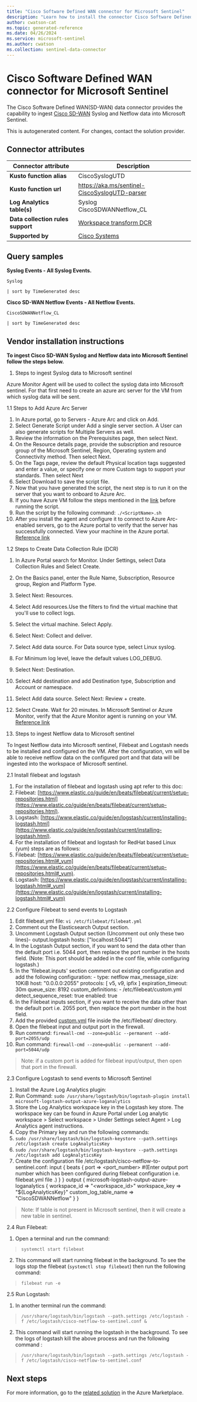 ```yaml
---
title: "Cisco Software Defined WAN connector for Microsoft Sentinel"
description: "Learn how to install the connector Cisco Software Defined WAN to connect your data source to Microsoft Sentinel."
author: cwatson-cat
ms.topic: generated-reference
ms.date: 04/26/2024
ms.service: microsoft-sentinel
ms.author: cwatson
ms.collection: sentinel-data-connector
---
```


# Cisco Software Defined WAN connector for Microsoft Sentinel

The Cisco Software Defined WAN(SD-WAN) data connector provides the capability to ingest [Cisco SD-WAN](https://www.cisco.com/c/en_in/solutions/enterprise-networks/sd-wan/index.html) Syslog and Netflow data into Microsoft Sentinel.

This is autogenerated content. For changes, contact the solution provider.

## Connector attributes

| Connector attribute | Description |
| --- | --- |
| **Kusto function alias** | CiscoSyslogUTD |
| **Kusto function url** | https://aka.ms/sentinel-CiscoSyslogUTD-parser |
| **Log Analytics table(s)** | Syslog<br/> CiscoSDWANNetflow_CL<br/> |
| **Data collection rules support** | [Workspace transform DCR](/azure/azure-monitor/logs/tutorial-workspace-transformations-portal) |
| **Supported by** | [Cisco Systems](https://globalcontacts.cloudapps.cisco.com/contacts/contactDetails/en_US/c1o1-c2o2-c3o8) |

## Query samples

**Syslog Events - All Syslog Events.**

   ```kusto
Syslog
 
   | sort by TimeGenerated desc
   ```

**Cisco SD-WAN Netflow Events - All Netflow Events.**

   ```kusto
CiscoSDWANNetflow_CL
 
   | sort by TimeGenerated desc
   ```



## Vendor installation instructions


**To ingest Cisco SD-WAN Syslog and Netflow data into Microsoft Sentinel follow the steps below.**

1. Steps to ingest Syslog data to Microsoft sentinel

Azure Monitor Agent will be used to collect the syslog data into Microsoft sentinel. For that first need to create an azure arc server for the VM from which syslog data will be sent.


1.1 Steps to Add Azure Arc Server

1. In Azure portal, go to Servers - Azure Arc and click on Add.
2. Select Generate Script under Add a single server section. A User can also generate scripts for Multiple Servers as well.
3. Review the information on the Prerequisites page, then select Next.
4. On the Resource details page, provide the subscription and resource group of the Microsoft Sentinel, Region, Operating system and Connectivity method. Then select Next.
5. On the Tags page, review the default Physical location tags suggested and enter a value, or specify one or more Custom tags to support your standards. Then select Next
6. Select Download to save the script file. 
7. Now that you have generated the script, the next step is to run it on the server that you want to onboard to Azure Arc. 
8. If you have Azure VM follow the steps mentioned in the [link](/azure/azure-arc/servers/plan-evaluate-on-azure-virtual-machine) before running the script. 
9. Run the script by the following command: `./<ScriptName>.sh`
10. After you install the agent and configure it to connect to Azure Arc-enabled servers, go to the Azure portal to verify that the server has successfully connected. View your machine in the Azure portal.
[Reference link](/azure/azure-arc/servers/learn/quick-enable-hybrid-vm)

1.2 Steps to Create Data Collection Rule (DCR)

1. In Azure Portal search for Monitor. Under Settings, select Data Collection Rules and Select Create.
2. On the Basics panel, enter the Rule Name, Subscription, Resource group, Region and Platform Type.
3. Select Next: Resources.
4. Select Add resources.Use the filters to find the virtual machine that you&#39;ll use to collect logs.
5. Select the virtual machine. Select Apply.
6. Select Next: Collect and deliver.
7. Select Add data source. For Data source type, select Linux syslog. 
8. For Minimum log level, leave the default values LOG_DEBUG.
9. Select Next: Destination.
10. Select Add destination and add Destination type, Subscription and Account or namespace.
11. Select Add data source. Select Next: Review + create.
12. Select Create. Wait for 20 minutes. In Microsoft Sentinel or Azure Monitor, verify that the Azure Monitor agent is running on your VM.
[Reference link](/azure/sentinel/forward-syslog-monitor-agent)

2. Steps to ingest Netflow data to Microsoft sentinel

To Ingest Netflow data into Microsoft sentinel, Filebeat and Logstash needs to be installed and configured on the VM. After the configuration, vm will be able to receive netflow data on the configured port and that data will be ingested into the workspace of Microsoft sentinel.


2.1 Install filebeat and logstash

1. For the installation of filebeat and logstash using apt refer to this doc: 
 1. Filebeat: [https://www.elastic.co/guide/en/beats/filebeat/current/setup-repositories.html](https://www.elastic.co/guide/en/beats/filebeat/current/setup-repositories.html). 
 2. Logstash: [https://www.elastic.co/guide/en/logstash/current/installing-logstash.html](https://www.elastic.co/guide/en/logstash/current/installing-logstash.html). 
2. For the installation of filebeat and logstash for RedHat based Linux (yum) steps are as follows: 
 1. Filebeat: [https://www.elastic.co/guide/en/beats/filebeat/current/setup-repositories.html#_yum](https://www.elastic.co/guide/en/beats/filebeat/current/setup-repositories.html#_yum). 
 2. Logstash: [https://www.elastic.co/guide/en/logstash/current/installing-logstash.html#_yum](https://www.elastic.co/guide/en/logstash/current/installing-logstash.html#_yum)

2.2 Configure Filebeat to send events to Logstash

1. Edit filebeat.yml file: `vi /etc/filebeat/filebeat.yml` 
2. Comment out the Elasticsearch Output section. 
3. Uncomment Logstash Output section (Uncomment out only these two lines)-
		output.logstash
		hosts: ["localhost:5044"] 
3. In the Logstash Output section, if you want to send the data other than the default port i.e. 5044 port, then replace the port number in the hosts field. (Note: This port should be added in the conf file, while configuring logstash.) 
4. In the 'filebeat.inputs' section comment out existing configuration and add the following configuration: 
		- type: netflow
		  max_message_size: 10KiB
		  host: "0.0.0.0:2055"
		  protocols: [ v5, v9, ipfix ]
		  expiration_timeout: 30m
		  queue_size: 8192
		  custom_definitions:
		  - /etc/filebeat/custom.yml
		  detect_sequence_reset: true
		  enabled: true 
6. In the Filebeat inputs section, if you want to receive the data other than the default port i.e. 2055 port, then replace the port number in the host field. 
7. Add the provided [custom.yml](https://raw.githubusercontent.com/Azure/Azure-Sentinel/master/Solutions/Cisco%20SD-WAN/Data%20Connectors/custom.yml) file inside the /etc/filebeat/ directory. 
8. Open the filebeat input and output port in the firewall. 
 1. Run command: `firewall-cmd --zone=public --permanent --add-port=2055/udp` 
 2. Run command: `firewall-cmd --zone=public --permanent --add-port=5044/udp` 
> Note: if a custom port is added for filebeat input/output, then open that port in the firewall.

2.3 Configure Logstash to send events to Microsoft Sentinel

1. Install the Azure Log Analytics plugin: 
 1. Run Command: `sudo /usr/share/logstash/bin/logstash-plugin install microsoft-logstash-output-azure-loganalytics` 
3. Store the Log Analytics workspace key in the Logstash key store. The workspace key can be found in Azure Portal under Log analytic workspace > Select workspace > Under Settings select Agent > Log Analytics agent instructions. 
4. Copy the Primary key and run the following commands: 
 1. `sudo /usr/share/logstash/bin/logstash-keystore --path.settings /etc/logstash create LogAnalyticsKey` 
 2. `sudo /usr/share/logstash/bin/logstash-keystore --path.settings /etc/logstash add LogAnalyticsKey` 
5. Create the configuration file /etc/logstash/cisco-netflow-to-sentinel.conf: 
		input {
		    beats {
		        port => <port_number> #(Enter output port number which has been configured during filebeat configuration i.e. filebeat.yml file .)
		     }
		}
		output {
		    microsoft-logstash-output-azure-loganalytics {
		        workspace_id => "<workspace_id>"
		        workspace_key => "${LogAnalyticsKey}"
		        custom_log_table_name => "CiscoSDWANNetflow"
		    }
		} 
> Note: If table is not present in Microsoft sentinel, then it will create a new table in sentinel.

2.4 Run Filebeat:

1. Open a terminal and run the command: 
> `systemctl start filebeat` 

2. This command will start running filebeat in the background. To see the logs stop the filebeat (`systemctl stop filebeat`) then run the following command: 
> `filebeat run -e`

2.5 Run Logstash:

1. In another terminal run the command: 
> `/usr/share/logstash/bin/logstash --path.settings /etc/logstash -f /etc/logstash/cisco-netflow-to-sentinel.conf &` 

2. This command will start running the logstash in the background. To see the logs of logstash kill the above process and run the following command : 
> `/usr/share/logstash/bin/logstash --path.settings /etc/logstash -f /etc/logstash/cisco-netflow-to-sentinel.conf`



## Next steps

For more information, go to the [related solution](https://azuremarketplace.microsoft.com/en-us/marketplace/apps/cisco.cisco-catalyst-sdwan-sentinel?tab=Overview) in the Azure Marketplace.
